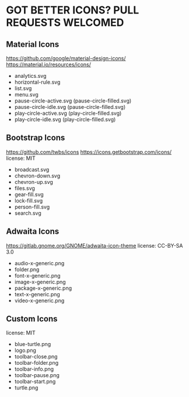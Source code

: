 
# GOT BETTER ICONS? PULL REQUESTS WELCOMED

## Material Icons

https://github.com/google/material-design-icons/
https://material.io/resources/icons/

* analytics.svg
* horizontal-rule.svg
* list.svg
* menu.svg
* pause-circle-active.svg (pause-circle-filled.svg)
* pause-circle-idle.svg (pause-circle-filled.svg)
* play-circle-active.svg (play-circle-filled.svg)
* play-circle-idle.svg (play-circle-filled.svg)

## Bootstrap Icons

https://github.com/twbs/icons
https://icons.getbootstrap.com/icons/
license: MIT

* broadcast.svg
* chevron-down.svg
* chevron-up.svg
* files.svg
* gear-fill.svg
* lock-fill.svg
* person-fill.svg
* search.svg

## Adwaita Icons

https://gitlab.gnome.org/GNOME/adwaita-icon-theme
license: CC-BY-SA 3.0

* audio-x-generic.png
* folder.png
* font-x-generic.png
* image-x-generic.png
* package-x-generic.png
* text-x-generic.png
* video-x-generic.png

## Custom Icons

license: MIT

* blue-turtle.png
* logo.png
* toolbar-close.png
* toolbar-folder.png
* toolbar-info.png
* toolbar-pause.png
* toolbar-start.png
* turtle.png

